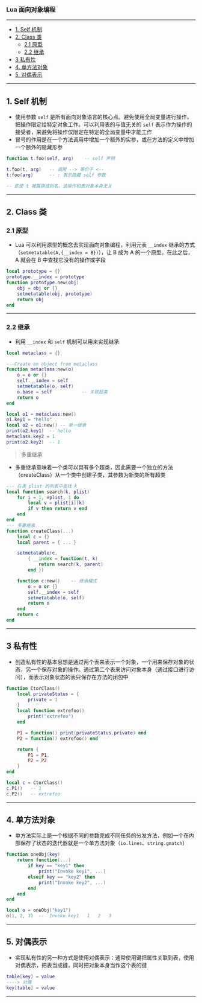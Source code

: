 ### Lua 面向对象编程

---
- [1. Self 机制](#1-self-机制)
- [2. Class 类](#2-class-类)
	- [2.1 原型](#21-原型)
	- [2.2 继承](#22-继承)
- [3 私有性](#3-私有性)
- [4. 单方法对象](#4-单方法对象)
- [5. 对偶表示](#5-对偶表示)

---
## 1. Self 机制

- 使用参数 ```self``` 是所有面向对象语言的核心点。避免使用全局变量进行操作，把操作限定给特定对象工作。可以利用表的与值无关的 ```self``` 表示作为操作的接受者，来避免将操作仅限定在特定的全局变量中才能工作
- 冒号的作用是在一个方法调用中增加一个额外的实参，或在方法的定义中增加一个额外的隐藏形参

```lua
function t.foo(self, arg)    -- self 声明

t.foo(t, arg)	-- 调用 --> 等价于 <--
t:foo(arg)		-- : 表示隐藏 self 参数

-- 即使 t 被置换成别名，该操作和表对象本身无关
```


---
## 2. Class 类
### 2.1 原型

- Lua 可以利用原型的概念去实现面向对象编程，利用元表 ```__index``` 继承的方式（```setmetatable(A,{__index = B})```），让 B 成为 A 的一个原型。在此之后，A 就会在 B 中查找它没有的操作或字段

```lua
local prototype = {}
prototype.__index = prototype
function prototype.new(obj)
    obj = obj or {}
    setmetatable(obj, prototype)
    return obj
end
```

---
### 2.2 继承

- 利用 ```__index``` 和 ```self``` 机制可以用来实现继承

```lua
local metaclass = {}

---Create an object from metaclass
function metaclass:new(o)
    o = o or {}
    self.__index = self
    setmetatable(o, self)
    o.base = self			-- 关联超类
    return o
end

local o1 = metaclass:new()
o1.key1 = "hello"
local o2 = o1:new()	-- 单一继承
print(o2.key1)	-- hello
metaclass.key2 = 1
print(o2.key2)	-- 1
```

> 多重继承

- 多重继承意味着一个类可以具有多个超类，因此需要一个独立的方法（createClass）从一个类中创建子类，其参数为新类的所有超类

```lua
--- 在表 plist 的列表中查找 k
local function search(k, plist)
    for i = 1, #plist, 1 do
        local v = plist[i][k]
        if v then return v end
    end
end
--- 多重继承
function createClass(...)
    local c = {}
    local parent = { ... }

    setmetatable(c,
        { __index = function(t, k)
            return search(k, parent)
        end })

    function c:new()	-- 继承模式
        o = o or {}
        self.__index = self
        setmetatable(o, self)
        return o
    end
    return c
end
```

---
## 3 私有性

- 创造私有性的基本思想是通过两个表来表示一个对象，一个用来保存对象的状态，另一个保存对象的操作。通过第二个表来访问对象本身（通过接口进行访问），而表示对象状态的表只保存在方法的闭包中

```lua
function CtorClass()
    local privateStatus = {
        private = 1
    }
    local function extrefoo()
        print("extrefoo")
    end

    P1 = function() print(privateStatus.private) end
    P2 = function() extrefoo() end

    return {
        P1 = P1,
        P2 = P2
    }
end

local c = CtorClass()
c.P1()   -- 1
c.P2()   -- extrefoo
```

---
## 4. 单方法对象

- 单方法实际上是一个根据不同的参数完成不同任务的分发方法，例如一个在内部保存了状态的迭代器就是一个单方法对象（```io.lines```、```string.gmatch```）

```lua
function oneObj(key)
    return function(...)
        if key == "key1" then
            print("Invoke key1", ...)
        elseif key == "key2" then
            print("Invoke key2", ...)
        end
    end
end

local o = oneObj("key1")
o(1, 2, 3)  --  Invoke key1   1   2   3
```

---
## 5. 对偶表示

- 实现私有性的另一种方式是使用对偶表示：通常使用键把属性关联到表，使用对偶表示，把表当成键，同时把对象本身当作这个表的键

```lua
table[key] = value
----> 对偶
key[table] = value
```

---